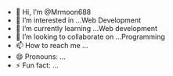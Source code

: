 - 👋 Hi, I’m @Mrmoon688
- 👀 I’m interested in ...Web Development
- 🌱 I’m currently learning ...Web development
- 💞️ I’m looking to collaborate on ...Programming
- 📫 How to reach me ...
- 😄 Pronouns: ...
- ⚡ Fun fact: ...

<!---
Mrmoon688/Mrmoon688 is a ✨ special ✨ repository because its `README.md` (this file) appears on your GitHub profile.
You can click the Preview link to take a look at your changes.
--->
